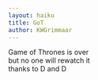 ```yaml
---
layout: haiku
title: GoT
author: KWGrimmaar
---
```


Game of Thrones is over<br>
but no one will rewatch it<br>
thanks to D and D<br>